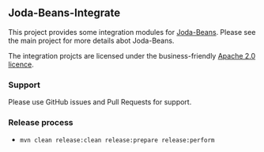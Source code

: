 Joda-Beans-Integrate
--------------------

This project provides some integration modules for [Joda-Beans](http://www.joda.org/joda-beans).
Please see the main project for more details abot Joda-Beans.

The integration projcts are licensed under the business-friendly [Apache 2.0 licence](http://www.joda.org/joda-beans/license.html).


### Support
Please use GitHub issues and Pull Requests for support.


### Release process

* `mvn clean release:clean release:prepare release:perform`
